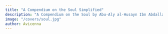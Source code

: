 ```yaml
---
title: "A Compendium on the Soul Simplified"
description: "A Compendium on the Soul by Abu-Aly al-Husayn Ibn Abdallah Ibn Sina"
image: "/covers/soul.jpg"
author: Avicenna
---
```

